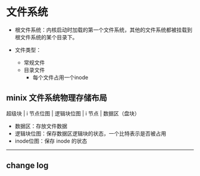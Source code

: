 # 文件系统

* 根文件系统：内核启动时加载的第一个文件系统，其他的文件系统都被挂载到根文件系统的某个目录下。  

* 文件类型：
    * 常规文件
    * 目录文件
        * 每个文件占用一个inode

## minix 文件系统物理存储布局
超级块 | i 节点位图 | 逻辑块位图 | i 节点 | 数据区（盘块）  

* 数据区：存放文件数据  
* 逻辑块位图：保存数据区逻辑块的状态，一个比特表示是否被占用
* inode位图：保存 inode 的状态

---

## change log

